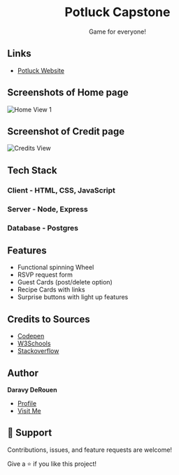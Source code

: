 

<h1 align="center">Potluck Capstone</h1>

<p align="center">Game for everyone!</p>

## Links

- [Potluck Website](https://potluck-capstone-daravy.herokuapp.com/ "Potluck Website")

## Screenshots of Home page

![Home View 1](https://github.com/daravyderouen/potluckCapstone/blob/main/client/images/potluck_ss1.jpg)



## Screenshot of Credit page

![Credits View](https://github.com/daravyderouen/potluckCapstone/blob/main/client/images/credits_ss.jpg)


## Tech Stack
### Client - HTML, CSS, JavaScript
### Server - Node, Express
### Database - Postgres


## Features
- Functional spinning Wheel
- RSVP request form
- Guest Cards (post/delete option)
- Recipe Cards with links
- Surprise buttons with light up features

## Credits to Sources
- [Codepen](https://codepen.io/sumeshkp18/pen/VGBPYg "CSS")
- [W3Schools](https://www.w3schools.com/ "CSS & JavaScript")
- [Stackoverflow](https://stackoverflow.com/questions/ "Frontend/Backend Questions")

## Author

**Daravy DeRouen**

- [Profile](https://github.com/daravyderouen "Daravy DeRouen")
- [Visit Me](https://potluck-capstone-daravy.herokuapp.com/about.html "Stay Tuned!")

## 🤝 Support

Contributions, issues, and feature requests are welcome!

Give a ⭐️ if you like this project!